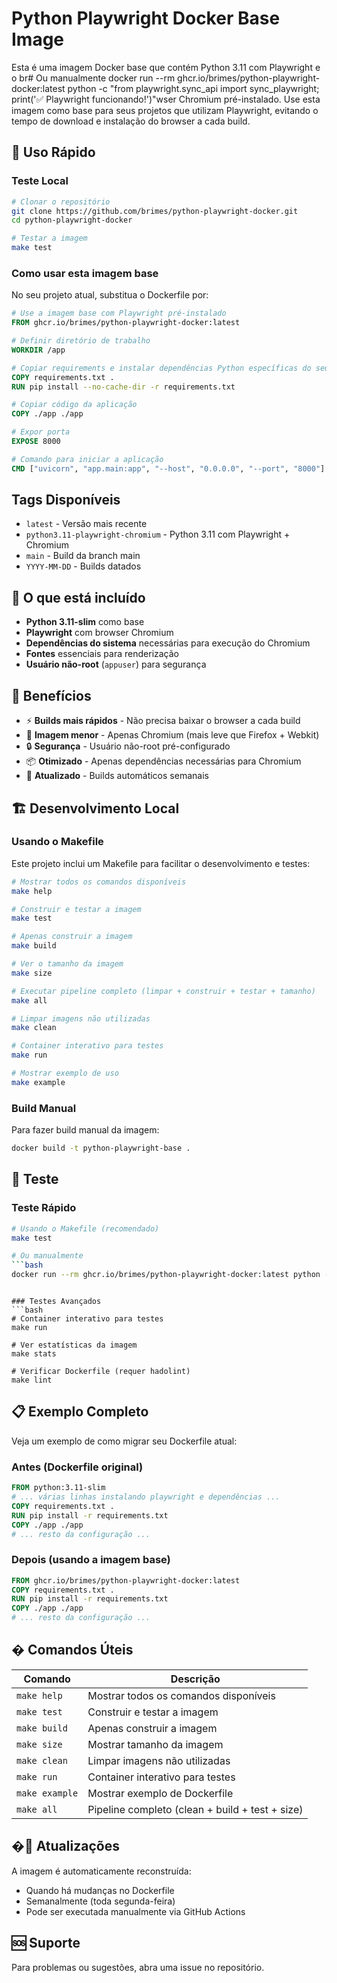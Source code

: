 # Python Playwright Docker Base Image

Esta é uma imagem Docker base que contém Python 3.11 com Playwright e o br# Ou manualmente
docker run --rm ghcr.io/brimes/python-playwright-docker:latest python -c "from playwright.sync_api import sync_playwright; print('✅ Playwright funcionando!')"wser Chromium pré-instalado. Use esta imagem como base para seus projetos que utilizam Playwright, evitando o tempo de download e instalação do browser a cada build.

## 🚀 Uso Rápido

### Teste Local
```bash
# Clonar o repositório
git clone https://github.com/brimes/python-playwright-docker.git
cd python-playwright-docker

# Testar a imagem
make test
```

### Como usar esta imagem base

No seu projeto atual, substitua o Dockerfile por:

```dockerfile
# Use a imagem base com Playwright pré-instalado
FROM ghcr.io/brimes/python-playwright-docker:latest

# Definir diretório de trabalho
WORKDIR /app

# Copiar requirements e instalar dependências Python específicas do seu projeto
COPY requirements.txt .
RUN pip install --no-cache-dir -r requirements.txt

# Copiar código da aplicação
COPY ./app ./app

# Expor porta
EXPOSE 8000

# Comando para iniciar a aplicação
CMD ["uvicorn", "app.main:app", "--host", "0.0.0.0", "--port", "8000"]
```

## Tags Disponíveis

- `latest` - Versão mais recente
- `python3.11-playwright-chromium` - Python 3.11 com Playwright + Chromium
- `main` - Build da branch main
- `YYYY-MM-DD` - Builds datados

## 🔧 O que está incluído

- **Python 3.11-slim** como base
- **Playwright** com browser Chromium
- **Dependências do sistema** necessárias para execução do Chromium
- **Fontes** essenciais para renderização
- **Usuário não-root** (`appuser`) para segurança

## 🎯 Benefícios

- ⚡ **Builds mais rápidos** - Não precisa baixar o browser a cada build
- 💾 **Imagem menor** - Apenas Chromium (mais leve que Firefox + Webkit)
- 🔒 **Segurança** - Usuário não-root pré-configurado
- 📦 **Otimizado** - Apenas dependências necessárias para Chromium
- 🔄 **Atualizado** - Builds automáticos semanais

## 🏗️ Desenvolvimento Local

### Usando o Makefile

Este projeto inclui um Makefile para facilitar o desenvolvimento e testes:

```bash
# Mostrar todos os comandos disponíveis
make help

# Construir e testar a imagem
make test

# Apenas construir a imagem
make build

# Ver o tamanho da imagem
make size

# Executar pipeline completo (limpar + construir + testar + tamanho)
make all

# Limpar imagens não utilizadas
make clean

# Container interativo para testes
make run

# Mostrar exemplo de uso
make example
```

### Build Manual

Para fazer build manual da imagem:

```bash
docker build -t python-playwright-base .
```

## 🧪 Teste

### Teste Rápido
```bash
# Usando o Makefile (recomendado)
make test

# Ou manualmente
```bash
docker run --rm ghcr.io/brimes/python-playwright-docker:latest python -c "from playwright.sync_api import sync_playwright; print('✅ Playwright funcionando!')"
```
```

### Testes Avançados
```bash
# Container interativo para testes
make run

# Ver estatísticas da imagem
make stats

# Verificar Dockerfile (requer hadolint)
make lint
```

## 📋 Exemplo Completo

Veja um exemplo de como migrar seu Dockerfile atual:

### Antes (Dockerfile original)
```dockerfile
FROM python:3.11-slim
# ... várias linhas instalando playwright e dependências ...
COPY requirements.txt .
RUN pip install -r requirements.txt
COPY ./app ./app
# ... resto da configuração ...
```

### Depois (usando a imagem base)
```dockerfile
FROM ghcr.io/brimes/python-playwright-docker:latest
COPY requirements.txt .
RUN pip install -r requirements.txt
COPY ./app ./app
# ... resto da configuração ...
```

## �️ Comandos Úteis

| Comando | Descrição |
|---------|-----------|
| `make help` | Mostrar todos os comandos disponíveis |
| `make test` | Construir e testar a imagem |
| `make build` | Apenas construir a imagem |
| `make size` | Mostrar tamanho da imagem |
| `make clean` | Limpar imagens não utilizadas |
| `make run` | Container interativo para testes |
| `make example` | Mostrar exemplo de Dockerfile |
| `make all` | Pipeline completo (clean + build + test + size) |

## �🔄 Atualizações

A imagem é automaticamente reconstruída:
- Quando há mudanças no Dockerfile
- Semanalmente (toda segunda-feira)
- Pode ser executada manualmente via GitHub Actions

## 🆘 Suporte

Para problemas ou sugestões, abra uma issue no repositório.